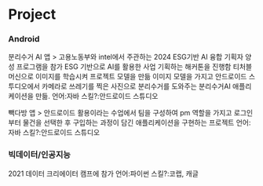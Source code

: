 # Project

### Android
분리수거 AI 앱 > 고용노동부와 intel에서 주관하는 2024 ESG기반 AI 융합 기획자 양성 프로그램을 참가
                ESG 기반으로 AI를 활용한 사업 기획하는 해커톤을 진행함
                티처블머신으로 이미지를 학습시켜 프로젝트 모델을 만듦
                이미지 모델을 가지고 안드로이드 스투디오에서 카메라로 쓰레기를 찍은 사진으로
                분리수거를 도와주는 분리수거AI 애플리케이션을 만듦.
                언어:자바
                스킬?:안드로이드 스튜디오

빽다방 앱 > 안드로이드 활용이라는 수업에서 팀을 구성하여 pm 역할을 가지고 로그인부터 물건을 선택한 후 구입하는 과정이 담긴 애플리케이션을 구현하는 프로젝트
                언어:자바
                스킬?:안드로이드 스튜디오


### 빅데이터/인공지능 
2021 데이터 크리에이터 캠프에 참가
              언어:파이썬
              스킬?:코랩, 캐글
